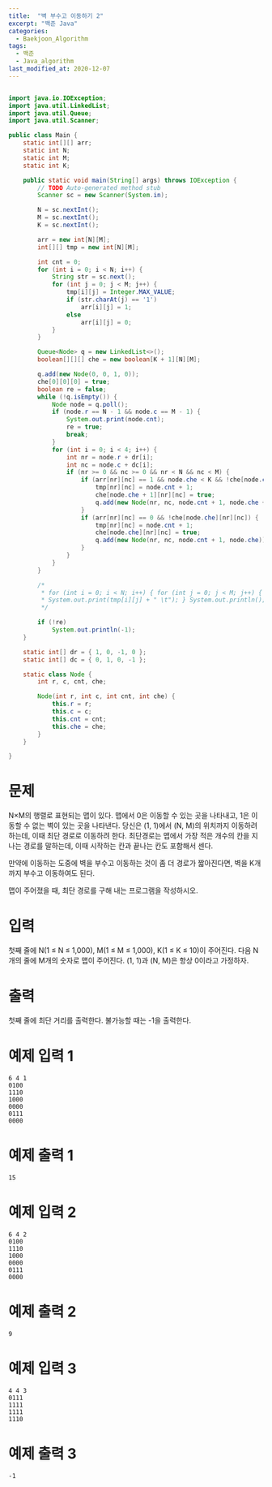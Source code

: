 ```yaml
---
title:  "벽 부수고 이동하기 2"
excerpt: "백준 Java"
categories:
  - Baekjoon_Algorithm
tags:
  - 백준
  - Java_algorithm
last_modified_at: 2020-12-07
---
```


```java

import java.io.IOException;
import java.util.LinkedList;
import java.util.Queue;
import java.util.Scanner;

public class Main {
	static int[][] arr;
	static int N;
	static int M;
	static int K;

	public static void main(String[] args) throws IOException {
		// TODO Auto-generated method stub
		Scanner sc = new Scanner(System.in);

		N = sc.nextInt();
		M = sc.nextInt();
		K = sc.nextInt();

		arr = new int[N][M];
		int[][] tmp = new int[N][M];

		int cnt = 0;
		for (int i = 0; i < N; i++) {
			String str = sc.next();
			for (int j = 0; j < M; j++) {
				tmp[i][j] = Integer.MAX_VALUE;
				if (str.charAt(j) == '1')
					arr[i][j] = 1;
				else
					arr[i][j] = 0;
			}
		}

		Queue<Node> q = new LinkedList<>();
		boolean[][][] che = new boolean[K + 1][N][M];

		q.add(new Node(0, 0, 1, 0));
		che[0][0][0] = true;
		boolean re = false;
		while (!q.isEmpty()) {
			Node node = q.poll();
			if (node.r == N - 1 && node.c == M - 1) {
				System.out.print(node.cnt);
				re = true;
				break;
			}
			for (int i = 0; i < 4; i++) {
				int nr = node.r + dr[i];
				int nc = node.c + dc[i];
				if (nr >= 0 && nc >= 0 && nr < N && nc < M) {
					if (arr[nr][nc] == 1 && node.che < K && !che[node.che + 1][nr][nc]) {
						tmp[nr][nc] = node.cnt + 1;
						che[node.che + 1][nr][nc] = true;
						q.add(new Node(nr, nc, node.cnt + 1, node.che + 1));
					}
					if (arr[nr][nc] == 0 && !che[node.che][nr][nc]) {
						tmp[nr][nc] = node.cnt + 1;
						che[node.che][nr][nc] = true;
						q.add(new Node(nr, nc, node.cnt + 1, node.che));
					}
				}
			}
		}

		/*
		 * for (int i = 0; i < N; i++) { for (int j = 0; j < M; j++) {
		 * System.out.print(tmp[i][j] + " \t"); } System.out.println(); }
		 */

		if (!re)
			System.out.println(-1);
	}

	static int[] dr = { 1, 0, -1, 0 };
	static int[] dc = { 0, 1, 0, -1 };

	static class Node {
		int r, c, cnt, che;

		Node(int r, int c, int cnt, int che) {
			this.r = r;
			this.c = c;
			this.cnt = cnt;
			this.che = che;
		}
	}

}
```

# 문제

N×M의 행렬로 표현되는 맵이 있다. 맵에서 0은 이동할 수 있는 곳을 나타내고, 1은 이동할 수 없는 벽이 있는 곳을 나타낸다. 당신은 (1, 1)에서 (N, M)의 위치까지 이동하려 하는데, 이때 최단 경로로 이동하려 한다. 최단경로는 맵에서 가장 적은 개수의 칸을 지나는 경로를 말하는데, 이때 시작하는 칸과 끝나는 칸도 포함해서 센다.
  
만약에 이동하는 도중에 벽을 부수고 이동하는 것이 좀 더 경로가 짧아진다면, 벽을 K개 까지 부수고 이동하여도 된다.
  
맵이 주어졌을 때, 최단 경로를 구해 내는 프로그램을 작성하시오.

# 입력

첫째 줄에 N(1 ≤ N ≤ 1,000), M(1 ≤ M ≤ 1,000), K(1 ≤ K ≤ 10)이 주어진다. 다음 N개의 줄에 M개의 숫자로 맵이 주어진다. (1, 1)과 (N, M)은 항상 0이라고 가정하자.

# 출력

첫째 줄에 최단 거리를 출력한다. 불가능할 때는 -1을 출력한다.

# 예제 입력 1 

```
6 4 1
0100
1110
1000
0000
0111
0000
```

# 예제 출력 1 

```
15
```

# 예제 입력 2 

```
6 4 2
0100
1110
1000
0000
0111
0000
```
# 예제 출력 2 

```
9
```

# 예제 입력 3 

```
4 4 3
0111
1111
1111
1110
```

# 예제 출력 3 

```
-1
```

